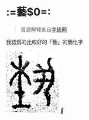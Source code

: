 # :=藝$0=:

> 資源解釋來自[字統网](https://zi.tools/zi/%F0%AC%82%A4)

我認爲的比較好的「藝」的簡化字

![𬂴](assets/wiki/單字/𬂤-md/𬂴字形篆書春秋石鼓文0.png "𬂴")
_𬂴_
